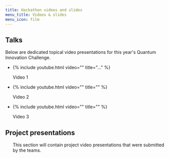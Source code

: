 ```yaml
---
title: Hackathon videos and slides
menu_title: Videos & slides
menu_icon: film
---
```


## Talks

Below are dedicated topical video presentations for this year's Quantum Innovation Challenge.

<ul class="grid">

<li class="video" markdown="1">

{% include youtube.html video="" title="..." %}

Video 1
</li>

<li class="video" markdown="1">
{% include youtube.html video="" title="" %}

Video 2
</li>

<li class="video" markdown="1">
{% include youtube.html video="" title="" %}

Video 3
</li>

</ul>


## Project presentations

<ul class="grid">

This section will contain project video presentations that were submitted by the teams.

<!-- <li class="video" markdown="1">
{% include youtube.html video="lIanN0DI9R8" title="Project 1 ..." %}

Project description...
</li>

<li class="video" markdown="1">
{% include youtube.html video="lIanN0DI9R8" title="Project 2 ..." %}

Another video...
</li> -->

</ul>
